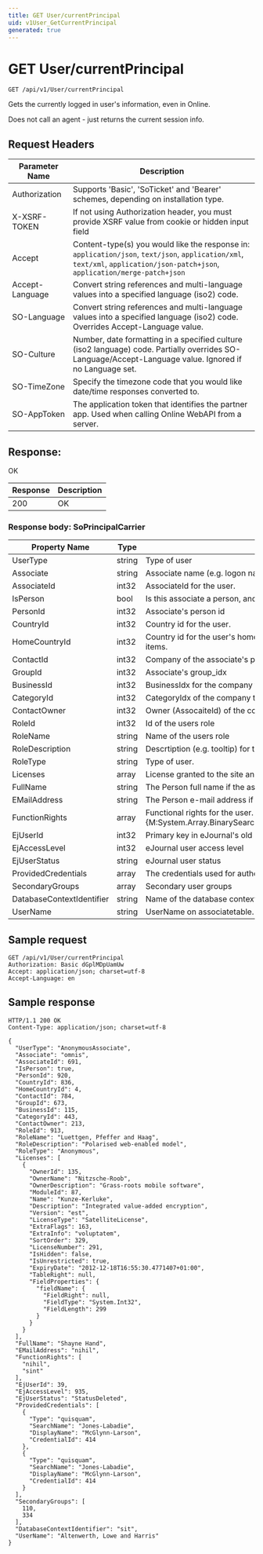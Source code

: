 ```yaml
---
title: GET User/currentPrincipal
uid: v1User_GetCurrentPrincipal
generated: true
---
```


# GET User/currentPrincipal

```http
GET /api/v1/User/currentPrincipal
```

Gets the currently logged in user's information, even in Online.


Does not call an agent - just returns the current session info.







## Request Headers

| Parameter Name | Description |
|----------------|-------------|
| Authorization  | Supports 'Basic', 'SoTicket' and 'Bearer' schemes, depending on installation type. |
| X-XSRF-TOKEN   | If not using Authorization header, you must provide XSRF value from cookie or hidden input field |
| Accept         | Content-type(s) you would like the response in: `application/json`, `text/json`, `application/xml`, `text/xml`, `application/json-patch+json`, `application/merge-patch+json` |
| Accept-Language | Convert string references and multi-language values into a specified language (iso2) code. |
| SO-Language | Convert string references and multi-language values into a specified language (iso2) code. Overrides Accept-Language value. |
| SO-Culture | Number, date formatting in a specified culture (iso2 language) code. Partially overrides SO-Language/Accept-Language value. Ignored if no Language set. |
| SO-TimeZone | Specify the timezone code that you would like date/time responses converted to. |
| SO-AppToken | The application token that identifies the partner app. Used when calling Online WebAPI from a server. |


## Response:

OK

| Response | Description |
|----------------|-------------|
| 200 | OK |

### Response body: SoPrincipalCarrier

| Property Name | Type |  Description |
|----------------|------|--------------|
| UserType | string | Type of user |
| Associate | string | Associate name (e.g. logon name) for the user |
| AssociateId | int32 | AssociateId for the user. |
| IsPerson | bool | Is this associate a person, and not a resource? |
| PersonId | int32 | Associate's person id |
| CountryId | int32 | Country id for the user. |
| HomeCountryId | int32 | Country id for the user's home country.  This is the default country id when creating new items. |
| ContactId | int32 | Company of the associate's person |
| GroupId | int32 | Associate's group_idx |
| BusinessId | int32 | BusinessIdx for the company that the user belongs to. |
| CategoryId | int32 | CategoryIdx of the company that the user belongs to. |
| ContactOwner | int32 | Owner (AssocaiteId) of the company that the user belongs to. |
| RoleId | int32 | Id of the users role |
| RoleName | string | Name of the users role |
| RoleDescription | string | Descrtiption (e.g. tooltip) for the users role |
| RoleType | string | Type of user. |
| Licenses | array | License granted to the site and user. |
| FullName | string | The Person full name if the associate is a person. Use IsPerson to check |
| EMailAddress | string | The Person e-mail address if the associate is a person. Use IsPerson to check |
| FunctionRights | array | Functional rights for the user.  This array is sorted so a lookup can be performed using {M:System.Array.BinarySearch(System.Array,System.Int32,System.Int32,System.Object)}. |
| EjUserId | int32 | Primary key in eJournal's old user table. |
| EjAccessLevel | int32 | eJournal user access level |
| EjUserStatus | string | eJournal user status |
| ProvidedCredentials | array | The credentials used for authenticating this user. |
| SecondaryGroups | array | Secondary user groups |
| DatabaseContextIdentifier | string | Name of the database context |
| UserName | string | UserName on associatetable. Same as SuperId from Online |

## Sample request

```http!
GET /api/v1/User/currentPrincipal
Authorization: Basic dGplMDpUamUw
Accept: application/json; charset=utf-8
Accept-Language: en
```

## Sample response

```http_
HTTP/1.1 200 OK
Content-Type: application/json; charset=utf-8

{
  "UserType": "AnonymousAssociate",
  "Associate": "omnis",
  "AssociateId": 691,
  "IsPerson": true,
  "PersonId": 920,
  "CountryId": 836,
  "HomeCountryId": 4,
  "ContactId": 784,
  "GroupId": 673,
  "BusinessId": 115,
  "CategoryId": 443,
  "ContactOwner": 213,
  "RoleId": 913,
  "RoleName": "Luettgen, Pfeffer and Haag",
  "RoleDescription": "Polarised web-enabled model",
  "RoleType": "Anonymous",
  "Licenses": [
    {
      "OwnerId": 135,
      "OwnerName": "Nitzsche-Roob",
      "OwnerDescription": "Grass-roots mobile software",
      "ModuleId": 87,
      "Name": "Kunze-Kerluke",
      "Description": "Integrated value-added encryption",
      "Version": "est",
      "LicenseType": "SatelliteLicense",
      "ExtraFlags": 163,
      "ExtraInfo": "voluptatem",
      "SortOrder": 329,
      "LicenseNumber": 291,
      "IsHidden": false,
      "IsUnrestricted": true,
      "ExpiryDate": "2012-12-18T16:55:30.4771407+01:00",
      "TableRight": null,
      "FieldProperties": {
        "fieldName": {
          "FieldRight": null,
          "FieldType": "System.Int32",
          "FieldLength": 299
        }
      }
    }
  ],
  "FullName": "Shayne Hand",
  "EMailAddress": "nihil",
  "FunctionRights": [
    "nihil",
    "sint"
  ],
  "EjUserId": 39,
  "EjAccessLevel": 935,
  "EjUserStatus": "StatusDeleted",
  "ProvidedCredentials": [
    {
      "Type": "quisquam",
      "SearchName": "Jones-Labadie",
      "DisplayName": "McGlynn-Larson",
      "CredentialId": 414
    },
    {
      "Type": "quisquam",
      "SearchName": "Jones-Labadie",
      "DisplayName": "McGlynn-Larson",
      "CredentialId": 414
    }
  ],
  "SecondaryGroups": [
    110,
    334
  ],
  "DatabaseContextIdentifier": "sit",
  "UserName": "Altenwerth, Lowe and Harris"
}
```
